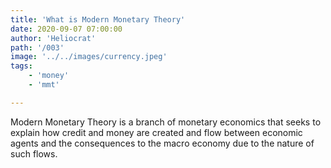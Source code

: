 ```yaml
---
title: 'What is Modern Monetary Theory'
date: 2020-09-07 07:00:00
author: 'Heliocrat'
path: '/003'
image: '../../images/currency.jpeg'
tags: 
    - 'money'
    - 'mmt'

---
```


 
 Modern Monetary Theory is a branch of monetary economics that seeks to explain how credit and money are created and flow between economic agents and the consequences to the macro economy due to the nature of such flows.